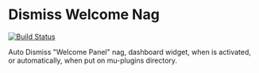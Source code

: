 # Dismiss Welcome Nag
[![Build Status](https://travis-ci.org/luciano-croce/dismiss-welcome-nag.svg?branch=master)](https://travis-ci.org/luciano-croce/dismiss-welcome-nag)

Auto Dismiss "Welcome Panel" nag, dashboard widget, when is activated, or automatically, when put on mu-plugins directory.
